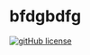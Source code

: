 
# bfdgbdfg

[![gitHub license](https://img.shields.io/badge/license-gfdgfdgdf-brightgreen.svg)](https://github.com/webdevelopmentdiva)

